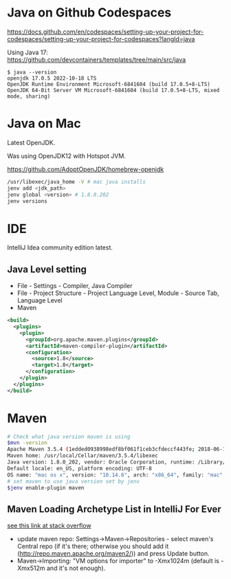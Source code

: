 # Java on Github Codespaces

https://docs.github.com/en/codespaces/setting-up-your-project-for-codespaces/setting-up-your-project-for-codespaces?langId=java

Using Java 17: https://github.com/devcontainers/templates/tree/main/src/java

```
$ java --version
openjdk 17.0.5 2022-10-18 LTS
OpenJDK Runtime Environment Microsoft-6841604 (build 17.0.5+8-LTS)
OpenJDK 64-Bit Server VM Microsoft-6841604 (build 17.0.5+8-LTS, mixed mode, sharing)
```

# Java on Mac

Latest OpenJDK.

Was using OpenJDK12 with Hotspot JVM.

https://github.com/AdoptOpenJDK/homebrew-openjdk

```bash
/usr/libexec/java_home -V # mac java installs
jenv add <jdk_path>
jenv global <version> # 1.8.0.202
jenv versions
```

# IDE

IntelliJ Idea community edition latest.

## Java Level setting

- File - Settings - Compiler, Java Compiler
- File - Project Structure - Project Language Level, Module - Source Tab, Language Level
- Maven

```xml
<build>
  <plugins>
    <plugin>
      <groupId>org.apache.maven.plugins</groupId>
      <artifactId>maven-compiler-plugin</artifactId>
      <configuration>
        <source>1.8</source>
        <target>1.8</target>
      </configuration>
    </plugin>
  </plugins>
</build>
```

# Maven

```bash
# Check what java version maven is using
$mvn -version
Apache Maven 3.5.4 (1edded0938998edf8bf061f1ceb3cfdeccf443fe; 2018-06-17T11:33:14-07:00)
Maven home: /usr/local/Cellar/maven/3.5.4/libexec
Java version: 1.8.0_202, vendor: Oracle Corporation, runtime: /Library/Java/JavaVirtualMachines/jdk1.8.0_202.jdk/Contents/Home/jre
Default locale: en_US, platform encoding: UTF-8
OS name: "mac os x", version: "10.14.6", arch: "x86_64", family: "mac"
# set maven to use java version set by jenv
$jenv enable-plugin maven
```



## Maven Loading Archetype List in IntelliJ For Ever

[see this link at stack overflow](http://stackoverflow.com/questions/17421103/create-a-maven-project-in-intellij-idea-12-but-alway-in-the-loading-archetype-l)

- update maven repo: Settings->Maven->Repositories - select maven's Central repo (if it's there; otherwise you should add it (http://repo.maven.apache.org/maven2/)) and press Update button.
- Maven->Importing: "VM options for importer" to -Xmx1024m (default is -Xmx512m and it's not enough).
